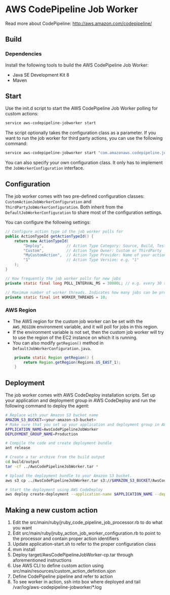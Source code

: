 # AWS CodePipeline Job Worker
Read more about CodePipeline: http://aws.amazon.com/codepipeline/

## Build
### Dependencies
Install the following tools to build the AWS CodePipeline Job Worker:
- Java SE Development Kit 8
- Maven

## Start
Use the init.d script to start the AWS CodePipeline Job Worker polling for custom actions:
```bash
service aws-codepipeline-jobworker start
```

The script optionally takes the configuration class as a parameter. If you want to run the job worker for third party actions, you can use the following command:
```bash
service aws-codepipeline-jobworker start "com.amazonaws.codepipeline.jobworker.configuration.ThirdPartyJobWorkerConfiguration"
```

You can also specify your own configuration class. It only has to implement the `JobWorkerConfiguration` interface.

## Configuration
The job worker comes with two pre-defined configuration classes: `CustomActionJobWorkerConfiguration` and `ThirdPartyJobWorkerConfiguration`. Both inherit from the `DefaultJobWorkerConfiguration` to share most of the configuration settings.

You can configure the following settings:
```java
// Configure action type id the job worker polls for
public ActionTypeId getActionTypeId() {
    return new ActionTypeId(
        "Deploy",          // Action Type Category: Source, Build, Test, Deploy, Invoke
        "Custom",          // Action Type Owner: Custom or ThirdParty
        "MyCustomAction",  // Action Type Provider: Name of your action type
        "1"                // Action Type Version: e.g. "1"
    );
}

// How frequently the job worker polls for new jobs
private static final long POLL_INTERVAL_MS = 30000L; // e.g. every 30 seconds

// Maximum number of worker threads. Indicates how many jobs can be processed in parallel.
private static final int WORKER_THREADS = 10;
```

### AWS Region
* The AWS region for the custom job worker can be set with the `AWS_REGION` environment variable, and it will poll for jobs in this region.
* If the environment variable is not set, then the custom job worker will try to use the region of the EC2 instance on which it is running.
* You can also modify `getRegion()` method in `DefaultJobWorkerConfiguration.java`.
```java
    private static Region getRegion() {
        return Region.getRegion(Regions.US_EAST_1);
    }
```

## Deployment
The job worker comes with AWS CodeDeploy installation scripts. Set up your application and deployment group in AWS CodeDeploy and run the following command to deploy the agent:
```bash
# Replace with your Amazon S3 bucket name
AMAZON_S3_BUCKET=<your-amazon-s3-bucket>
# Make sure that you set up your application and deployment group in AWS CodeDeploy
APPLICATION_NAME=AwsCodePipelineJobWorker
DEPLOYMENT_GROUP_NAME=Production

# Compile the code and create deployment bundle
ant release

# Create a tar archive from the build output
cd build/output
tar -cf ../AwsCodePipelineJobWorker.tar *

# Upload the deployment bundle to your Amazon S3 bucket.
aws s3 cp ../AwsCodePipelineJobWorker.tar s3://$AMAZON_S3_BUCKET/AwsCodePipelineJobWorker.tar

# Start the deployment using AWS CodeDeploy
aws deploy create-deployment --application-name $APPLICATION_NAME --deployment-group-name $DEPLOYMENT_GROUP_NAME --s3-location bucket=$AMAZON_S3_BUCKET,bundleType=tar,key=AwsCodePipelineJobWorker.tar
```

## Making a new custom action

1. Edit the src/main/ruby/jruby_code_pipeline_job_processor.rb to do what you want
2. Edit src/main/ruby/jruby_action_job_worker_configuration.rb to point to the processor and contain proper action identifiers
3. Update application-start.sh to refer to the proper configuration class
4. mvn install
5. Deploy target/AwsCodePipelineJobWorker-cp.tar through aforementioned instructions
6. Use AWS CLI to define custom action using src/main/resources/custom_action_defintion.sjon
7. Define CodePipeline pipeline and refer to action
8. To see worker in action, ssh into box where deployed and tail /var/log/aws-codepipeline-jobworker/*.log